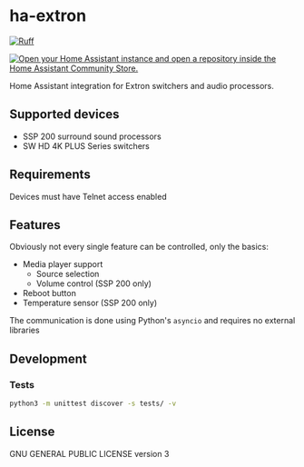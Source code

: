 # ha-extron

[![Ruff](https://github.com/NitorCreations/ha-extron/actions/workflows/ruff.yaml/badge.svg)](https://github.com/NitorCreations/ha-extron/actions/workflows/ruff.yaml)

[![Open your Home Assistant instance and open a repository inside the Home Assistant Community Store.](https://my.home-assistant.io/badges/hacs_repository.svg)](https://my.home-assistant.io/redirect/hacs_repository/?owner=NitorCreations&repository=https%3A%2F%2Fgithub.com%2FNitorCreations%2Fha-extron)

Home Assistant integration for Extron switchers and audio processors.

## Supported devices

* SSP 200 surround sound processors
* SW HD 4K PLUS Series switchers

## Requirements

Devices must have Telnet access enabled

## Features

Obviously not every single feature can be controlled, only the basics:

* Media player support
  * Source selection
  * Volume control (SSP 200 only)
* Reboot button
* Temperature sensor (SSP 200 only)

The communication is done using Python's `asyncio` and requires no external libraries

## Development

### Tests

```bash
python3 -m unittest discover -s tests/ -v
```

## License

GNU GENERAL PUBLIC LICENSE version 3
